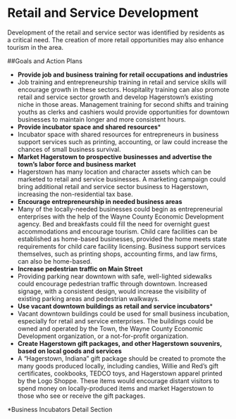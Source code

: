 # Retail and Service Development

Development of the retail and service sector was identified by residents as a critical need. The creation of more retail opportunities may also enhance tourism in the area.

##Goals and Action Plans

-	**Provide job and business training for retail occupations and industries**
  -	Job training and entrepreneurship training in retail and service skills will encourage growth in these sectors. Hospitality training can also promote retail and service sector growth and develop Hagerstown’s existing niche in those areas. Management training for second shifts and training youths as clerks and cashiers would provide opportunities for downtown businesses to maintain longer and more consistent hours.
-	**Provide incubator space and shared resources*** 
  -	Incubator space with shared resources for entrepreneurs in business support services such as printing, accounting, or law could increase the chances of small business survival.
-	**Market Hagerstown to prospective businesses and advertise the town’s labor force and business market**
  -	Hagerstown has many location and character assets which can be marketed to retail and service businesses. A marketing campaign could bring additional retail and service sector business to Hagerstown, increasing the non-residential tax base.
-	**Encourage entrepreneurship in needed business areas**
  -	Many of the locally-needed businesses could begin as entrepreneurial enterprises with the help of the Wayne County Economic Development agency. Bed and breakfasts could fill the need for overnight guest accommodations and encourage tourism. Child care facilities can be established as home-based businesses, provided the home meets state requirements for child care facility licensing. Business support services themselves, such as printing shops, accounting firms, and law firms, can also be home-based. 
-	**Increase pedestrian traffic on Main Street**
  -	Providing parking near downtown with safe, well-lighted sidewalks could encourage pedestrian traffic through downtown. Increased signage, with a consistent design, would increase the visibility of existing parking areas and pedestrian walkways.
-	**Use vacant downtown buildings as retail and service incubators***
  -	Vacant downtown buildings could be used for small business incubation, especially for retail and service enterprises. The buildings could be owned and operated by the Town, the Wayne County Economic Development organization, or a not-for-profit organization. 
-	**Create Hagerstown gift packages, and other Hagerstown souvenirs, based on local goods and services**
  -	A “Hagerstown, Indiana” gift package should be created to promote the many goods produced locally, including candies, Willie and Red’s gift certificates, cookbooks, TEDCO toys, and Hagerstown apparel printed by the Logo Shoppe. These items would encourage distant visitors to spend money on locally-produced items and market Hagerstown to those who see or receive the gift packages.

*Business Incubators Detail Section
